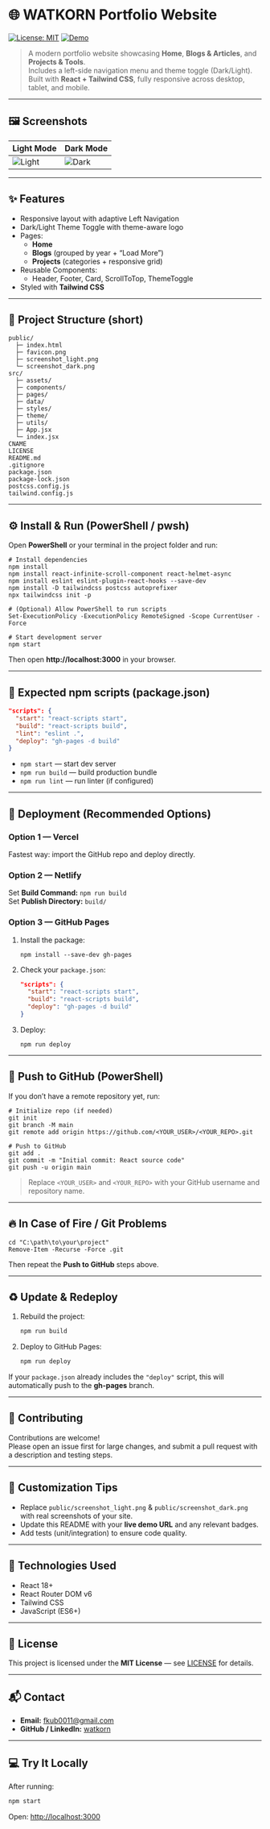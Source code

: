 # 🌐 WATKORN Portfolio Website

[![License: MIT](https://img.shields.io/badge/License-MIT-green.svg)](LICENSE)
[![Demo](https://img.shields.io/badge/demo-live-blue)](https://watkorn.me)

> A modern portfolio website showcasing **Home**, **Blogs & Articles**, and **Projects & Tools**.  
> Includes a left-side navigation menu and theme toggle (Dark/Light).  
> Built with **React + Tailwind CSS**, fully responsive across desktop, tablet, and mobile.

---

## 🖼️ Screenshots

| Light Mode | Dark Mode |
|-------------|------------|
| ![Light](public/screenshot_light.png) | ![Dark](public/screenshot_dark.png) |

---

## ✨ Features

- Responsive layout with adaptive Left Navigation
- Dark/Light Theme Toggle with theme-aware logo
- Pages:
  - **Home**
  - **Blogs** (grouped by year + “Load More”)
  - **Projects** (categories + responsive grid)
- Reusable Components:
  - Header, Footer, Card, ScrollToTop, ThemeToggle
- Styled with **Tailwind CSS**

---

## 📂 Project Structure (short)

```
public/
  ├─ index.html
  ├─ favicon.png
  ├─ screenshot_light.png
  └─ screenshot_dark.png
src/
  ├─ assets/
  ├─ components/
  ├─ pages/
  ├─ data/
  ├─ styles/
  ├─ theme/
  ├─ utils/
  ├─ App.jsx
  └─ index.jsx
CNAME
LICENSE
README.md
.gitignore
package.json
package-lock.json
postcss.config.js
tailwind.config.js
```

---

## ⚙️ Install & Run (PowerShell / pwsh)

Open **PowerShell** or your terminal in the project folder and run:

```pwsh
# Install dependencies
npm install
npm install react-infinite-scroll-component react-helmet-async
npm install eslint eslint-plugin-react-hooks --save-dev
npm install -D tailwindcss postcss autoprefixer
npx tailwindcss init -p

# (Optional) Allow PowerShell to run scripts
Set-ExecutionPolicy -ExecutionPolicy RemoteSigned -Scope CurrentUser -Force

# Start development server
npm start
```

Then open **http://localhost:3000** in your browser.

---

## 📜 Expected npm scripts (package.json)

```json
"scripts": {
  "start": "react-scripts start",
  "build": "react-scripts build",
  "lint": "eslint .",
  "deploy": "gh-pages -d build"
}
```

- `npm start` — start dev server  
- `npm run build` — build production bundle  
- `npm run lint` — run linter (if configured)

---

## 🚀 Deployment (Recommended Options)

### **Option 1 — Vercel**
Fastest way: import the GitHub repo and deploy directly.

### **Option 2 — Netlify**
Set **Build Command:** `npm run build`  
Set **Publish Directory:** `build/`

### **Option 3 — GitHub Pages**

1. Install the package:
   ```pwsh
   npm install --save-dev gh-pages
   ```

2. Check your `package.json`:
   ```json
   "scripts": {
     "start": "react-scripts start",
     "build": "react-scripts build",
     "deploy": "gh-pages -d build"
   }
   ```

3. Deploy:
   ```pwsh
   npm run deploy
   ```

---

## 🧭 Push to GitHub (PowerShell)

If you don’t have a remote repository yet, run:

```pwsh
# Initialize repo (if needed)
git init
git branch -M main
git remote add origin https://github.com/<YOUR_USER>/<YOUR_REPO>.git

# Push to GitHub
git add .
git commit -m "Initial commit: React source code"
git push -u origin main
```

> Replace `<YOUR_USER>` and `<YOUR_REPO>` with your GitHub username and repository name.

---

## 🔥 In Case of Fire / Git Problems

```pwsh
cd "C:\path\to\your\project"
Remove-Item -Recurse -Force .git
```

Then repeat the **Push to GitHub** steps above.

---

## ♻️ Update & Redeploy

1. Rebuild the project:
   ```bash
   npm run build
   ```

2. Deploy to GitHub Pages:
   ```bash
   npm run deploy
   ```

If your `package.json` already includes the `"deploy"` script, this will automatically push to the **gh-pages** branch.

---

## 🤝 Contributing

Contributions are welcome!  
Please open an issue first for large changes, and submit a pull request with a description and testing steps.

---

## 🎨 Customization Tips

- Replace `public/screenshot_light.png` & `public/screenshot_dark.png` with real screenshots of your site.  
- Update this README with your **live demo URL** and any relevant badges.  
- Add tests (unit/integration) to ensure code quality.

---

## 🧰 Technologies Used

- React 18+
- React Router DOM v6
- Tailwind CSS
- JavaScript (ES6+)

---

## 📄 License

This project is licensed under the **MIT License** — see [LICENSE](LICENSE) for details.

---

## 📬 Contact

- **Email:** fkub0011@gmail.com  
- **GitHub / LinkedIn:** [watkorn](https://github.com/watkorn)

---

## 💻 Try It Locally

After running:
```bash
npm start
```
Open: [http://localhost:3000](http://localhost:3000)
